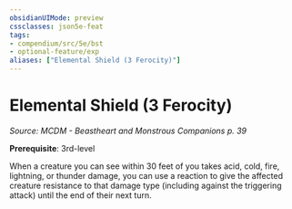 ```yaml
---
obsidianUIMode: preview
cssclasses: json5e-feat
tags:
- compendium/src/5e/bst
- optional-feature/exp
aliases: ["Elemental Shield (3 Ferocity)"]
---
```

# Elemental Shield (3 Ferocity)
*Source: MCDM - Beastheart and Monstrous Companions p. 39*  

**Prerequisite**: 3rd-level

When a creature you can see within 30 feet of you takes acid, cold, fire, lightning, or thunder damage, you can use a reaction to give the affected creature resistance to that damage type (including against the triggering attack) until the end of their next turn.